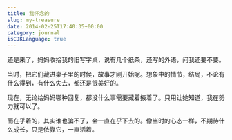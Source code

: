 ```yaml
---
title: 我怀念的
slug: my-treasure
date: 2014-02-25T17:40:35+00:00
category: journal
isCJKLanguage: true
---
```

还是来了，妈妈收拾我的旧写字桌，说有几个纸条，还写的外语，问我还要不要。

当时，把它们藏进桌子里的时候，故事才刚开始呢。想象中的情节，结局，不论有什么得到，有什么失去，都还是很美好的。

现在，无论给妈妈哪种回复，都没什么事需要藏着掖着了。只用让她知道，我在努力就可以了。

而在乎着的，其实谁也骗不了，会一直在乎下去的。像当时的心态一样，不期待什么成长，只是依靠它，一直活着。